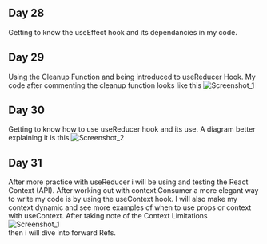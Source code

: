 ## Day 28
Getting to know the useEffect hook and its dependancies in my code.  
## Day 29  
Using the Cleanup Function and being introduced to useReducer Hook. My code after commenting the cleanup function looks like this ![Screenshot_1](https://user-images.githubusercontent.com/90603989/173208294-fe58302a-9097-4b4c-a491-7cbb737f2608.png)  
## Day 30  
Getting to know how to use useReducer hook and its use. A diagram better explaining it is this ![Screenshot_2](https://user-images.githubusercontent.com/90603989/173399061-2b42c321-a44a-4693-bbed-5a25e05c44c5.png)  
## Day 31  
After more practice with useReducer i will be using and testing the React Context (API). After working out with context.Consumer a more elegant way to write my code is by using the useContext hook. I will also make my context dynamic and see more examples of when to use props or context with useContext. After taking note of the Context Limitations ![Screenshot_1](https://user-images.githubusercontent.com/90603989/174133976-c64a8732-1244-43af-94ce-6e06ce992902.png)  
then i will dive into forward Refs.
